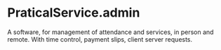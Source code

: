 # PraticalService.admin
A software, for management of attendance and services, in person and remote. With time control, payment slips, client server requests.
